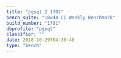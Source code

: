 ```yaml
---
title: "pgsql 2 1701"
bench_suite: "18w44 CI Weekly Benchmark"
build_number: "1701"
dbprofile: "pgsql"
classifier: ""
date: 2018-10-29T04:36:48
type: "bench"
---
```

